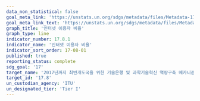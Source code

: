 ```yaml
---
data_non_statistical: false
goal_meta_link: 'https://unstats.un.org/sdgs/metadata/files/Metadata-17-08-01.pdf'
goal_meta_link_text: 'https://unstats.un.org/sdgs/metadata/files/Metadata-17-08-01.pdf'
graph_title: '인터넷 이용자 비율'
graph_type: line
indicator_number: 17.8.1
indicator_name: '인터넷 이용자 비율'
indicator_sort_order: 17-08-01
published: true
reporting_status: complete
sdg_goal: '17'
target_name: '2017년까지 최빈개도국을 위한 기술은행 및 과학기술혁신 역량구축 메카니즘 운영을 전면 가동하고 정보통신기술(ICT) 위주의 핵심기술 사용을 강화'
target_id: '17.8'
un_custodian_agency: 'ITU'
un_designated_tier: 'Tier I'
---
```

